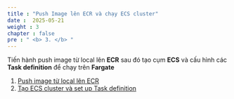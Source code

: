 ```yaml
---
title : "Push Image lên ECR và chạy ECS cluster"
date :  2025-05-21 
weight : 3
chapter : false
pre : " <b> 3. </b> "
---
```


Tiến hành push image từ local lên **ECR** sau đó tạo cụm **ECS** và cấu hình các **Task definition** để chạy trên **Fargate**

1. [Push image từ local lên ECR](/3-Push-image-to-ECR-and-run-ECS-cluster/3.1-Push-image-to-ECR/)
2. [Tạo ECS cluster và set up Task definition](/3-Push-image-to-ECR-and-run-ECS-cluster/3.2-Create-ECS-cluster/)